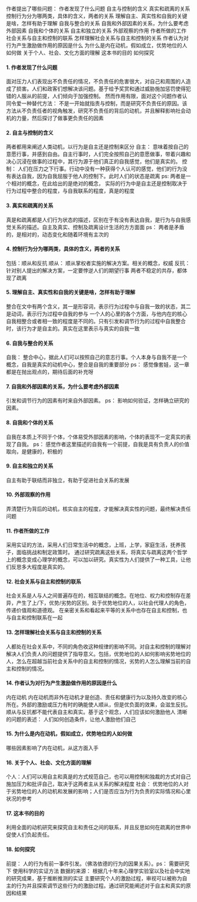 作者提出了哪些问题：
作者发现了什么问题
自主与控制的含义
真实和疏离的关系
控制行为分为哪两类，具体的含义，两者的关系
理解自主、真实性和自我的关键是啥，怎样有助于理解
自我与整合的关系
自我和外部因素的关系，为什么要考虑外部因素
自我和个体的关系
自主和独立的关系
外部观察的作用
作者所做的工作
社会关系与自主和控制的联系
怎样理解社会关系与自主和控制的关系
作者认为对行为产生激励做作用的原因是什么
为什么是内在动机，假如成立，优势地位的人如何做
关于个人、社会、文化方面的理解
这本书的目的
如何探究

#### 1. 作者发现了什么问题
面对压力人们表现出不负责任的情况，不负责任的危害很大，对自己和周围的人造成了损害。人们和政客们想解决该问题。基于给予奖赏和通过威胁施加惩罚使得犯错的人服从的前提，人们倾向于加强控制。
然而作用有限，面对这个问题作者认同令爱一种替代方法： 不是一开始就指责与控制，而是研究不负责任的原因。该方法从不负责任者的视角触发，研究不负责任的背后的动机，并且解释影响社会动机的力量，然后探讨了做事更负责任的因素
 #### 2. 自主与控制的含义
 两者都用来阐述人类动机，以行为是自主还是控制来区分
 自主： 意味着按自己的意愿行事，并感到自由。自主行事时，人们完全按照自己的意愿做事，带着兴趣和决心沉浸在做事的过程中，其行为源于他们真正的自我感觉，他们是真实的。
 控制： 人们在压力之下行事。行动中没有一种获得个人认可的感觉，他们的行为没有表达自我，因为自我屈服于他人的控制下。此时人们的状态是疏离
 ps: 两者是一个相对的概念，在此给出的是绝对的概念， 实际的行为中是自主还是控制取决于行为过程中整合的程度，与自我联系的程度，真是的程度
 #### 3. 真实和疏离的关系
真是和疏离都是人们行为状态的描述，区别在于有没有表达自我，是行为与自我感觉关系的描述。自主及真实、控制及疏离设计生活的方方面面
ps： 两者是矛盾的，是相对的，动态变化和随着环境有主次的
 #### 4. 控制行为分为哪两类，具体的含义，两者的关系
包括：顺从和反抗
顺从： 顺从掌权者实施的解决方案。相关的概念，权威
反抗： 针对别人提出的解决方案，一定要悖逆人们的期望行事
两者不稳定的共存，都体现了疏离
 #### 5. 理解自主、真实性和自我的关键是啥，怎样有助于理解
整合在文中有两个含义，其一是形容词，表示行为过程中与自我一致的状态，其二是动词，表示行为过程中自我的参与
一个人的心里的各个方面，与他内在的核心自我相整合或者相一致的程度是不同的。只有引发和调节行为的过程中自我整合时，该行为才是自主的。真实在这里表示与真实的自我一致
 #### 6. 自我与整合的关系
自我： 整合中心，据此人们可以按照自己的意志行事。个人本身与自我不是一个概念，自我是真实的动机中心，整合是自我的重要部分
ps： 感觉像套娃，这一章都是在抛出观点的，期待后面的补充呀
 #### 7. 自我和外部因素的关系，为什么要考虑外部因素
引发和调节行为的因素有时来自外部因素。
ps： 影响如何验证，怎样确立研究的因素。
 #### 8. 自我和个体的关系
自我在本质上不同于个体，个体易受外部因素的影响，个体的表现不一定真实的表现了自我。
ps： 感觉作者这里描述的自我有一个前提，自我是具有负责人的价值取向，是健康的，积极的
 #### 9. 自主和独立的关系
自主有助于联结而非独立，有助于促进社会关系的发展
 #### 10. 外部观察的作用
弄清楚行为背后的动机，核实自主的程度，才能解决真实性的问题，最终解决责任问题
 #### 11. 作者所做的工作
采用实证的方法，采用人们日常生活中的概念，上班，上学，家庭生活，抚养孩子，面临挑战和制定政策时。
通过研究疏离这些关系，将真实与疏离这两个哲学上的概念变成心理学的概念，可以加以研究。真实性为人们提供了一种工具，让他们反思多大程度是真实的。
 #### 12. 社会关系与自主和控制的联系
社会关系是人与人之间普遍存在的，相互联结的概念。在地位、权力和控制存在差异，产生了上/下，优势/劣势的区别。处于优势地位的人，以社会代理人的角色，传递价值观和道德观。
在亲密关系和看起来平等的关系中也存在自主和控制，也与自主和控制联系在一起
 #### 13. 怎样理解社会关系与自主和控制的关系
人都处在社会关系中，不同的角色收这种规律的影响不同。对自主和控制的理解对解决人们负责人的问题提供了指导意义。包括，优势地位的人如何影响劣势地位的人，怎么在超越当前社会关系中的自主和控制的情况，劣势的人怎么理解当前的自主和控制的情况。
 #### 14. 作者认为对行为产生激励做作用的原因是什么
内在动机
内在动机而非外在动机才是创造、责任和健康行为以及持久改变的核心所在。外部的激励或压力有时的确能使人顺从，但是优负面的效果，会滋生反抗。顺从与反抗都不能代表自主和真实。基于这个观念，人们应该如何激励他人
清晰的问题的表述： 人们如何创造条件，让他人激励他们自己
 #### 15. 为什么是内在动机，假如成立，优势地位的人如何做
哪些因素影响了内在动机，从这方面入手
 #### 16. 关于个人、社会、文化方面的理解
个人：人们可以用自主和真是的方式规范自己，也可以用控制和独裁的方式对自己施加压力和批评自己，取决于这两者主从关系的解决程度
社会： 优势地位的人对于劣势地位的人的动机和发展的影响；人们是否应当为行为负责的实际情况和心里状况的参考
 #### 17. 这本书的目的
利用全面的动机研究来探究自主和责任之间的联系，并且反思如何在疏离的世界中促使人们负起责任。
 #### 18. 如何探究
前提： 人的行为有前一事件引发。（佛洛依德的行为的因果关系）。ps： 需要研究下
使用科学的实证方法
数据的来源： 根据几十年来心理学实验室以及社会中实地的研究成果，基于推断推测的实证
主要研究个人的激励过程，审视可以被称为自主的行为并且探索调节这些行为的激励过程。通过研究能阐述对于自主和真实的原因和结果

